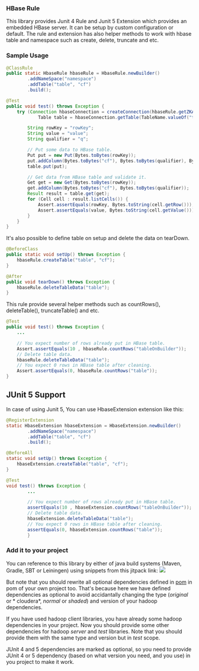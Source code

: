 ### HBase Rule

This library provides Junit 4 Rule and Junit 5 Extension which provides an embedded HBase server.
It can be setup by custom configuration or default.
The rule and extension has also helper methods to work with hbase table and namespace such as create,
delete, truncate and etc.

### Sample Usage

```java
@ClassRule
public static HbaseRule hbaseRule = HbaseRule.newBuilder()
        .addNameSpace("namespace")
        .addTable("table", "cf")
        .build();

@Test
public void test() throws Exception {
    try (Connection hbaseConnection = createConnection(hbaseRule.getZKAddress(), 3000);
            Table table = hbaseConnection.getTable(TableName.valueOf("table"))) {

        String rowKey = "rowKey";
        String value = "value";
        String qualifier = "q";

        // Put some data to HBase table.
        Put put = new Put(Bytes.toBytes(rowKey));
        put.addColumn(Bytes.toBytes("cf"), Bytes.toBytes(qualifier), Bytes.toBytes(value));
        table.put(put);

        // Get data from HBase table and validate it.
        Get get = new Get(Bytes.toBytes(rowKey));
        get.addColumn(Bytes.toBytes("cf"), Bytes.toBytes(qualifier));
        Result result = table.get(get);
        for (Cell cell : result.listCells()) {
            Assert.assertEquals(rowKey, Bytes.toString(cell.getRow()));
            Assert.assertEquals(value, Bytes.toString(cell.getValue()));
        }
    }
}
```

It's also possible to define table on setup and delete the data on tearDown.

```java
@BeforeClass
public static void setUp() throws Exception {
    hbaseRule.createTable("table", "cf");
}

@After
public void tearDown() throws Exception {
    hbaseRule.deleteTableData("table");
}

```

This rule provide several helper methods such as countRows(), deleteTable(), truncateTable() and etc.

```java
@Test
public void test() throws Exception {
    ...

    // You expect number of rows already put in HBase table.
    Assert.assertEquals(10 , hbaseRule.countRows("tableOnBuilder"));
    // Delete table data.
    hbaseRule.deleteTableData("table");
    // You expect 0 rows in HBase table after cleaning.
    Assert.assertEquals(0, hbaseRule.countRows("table"));
}
```

## JUnit 5 Support

In case of using Junit 5, You can use HbaseExtension extension like this:

```java
@RegisterExtension
static HbaseExtension hbaseExtension = HbaseExtension.newBuilder()
        .addNameSpace("namespace")
        .addTable("table", "cf")
        .build();

@BeforeAll
static void setUp() throws Exception {
    hbaseExtension.createTable("table", "cf");
}

@Test
void test() throws Exception {
        ...

        // You expect number of rows already put in HBase table.
        assertEquals(10 , hbaseExtension.countRows("tableOnBuilder"));
        // Delete table data.
        hbaseExtension.deleteTableData("table");
        // You expect 0 rows in HBase table after cleaning.
        assertEquals(0, hbaseExtension.countRows("table"));
        }
```

### Add it to your project

You can reference to this library by either of java build systems (Maven, Gradle, SBT or Leiningen) using snippets from
this jitpack link:
[![](https://jitpack.io/v/sahabpardaz/hbase-rule.svg)](https://jitpack.io/#sahabpardaz/hbase-rule)

But note that you should rewrite all optional dependencies defined in [pom](pom.xml) in pom of your own project too.
That's because here we have defined dependencies as optional to avoid accidantally changing the type (*original* or *
cloudera*, *normal* or *shaded*) and version of your hadoop dependencies.

If you have used hadoop client libraries, you have already some hadoop dependencies in your project. Now you should
provide some other dependencies for hadoop *server* and *test* libraries. Note that you should provide them with the
same type and version but in *test* scope.

JUnit 4 and 5 dependencies are marked as optional, so you need to provide JUnit 4 or 5 dependency
(based on what version you need, and you use) in you project to make it work.
